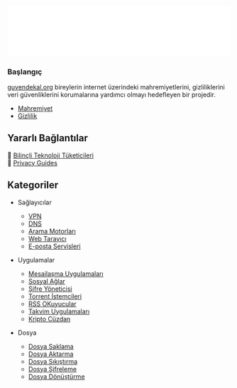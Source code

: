 [![Logo](images/logo.png)](https://guvendekal.org/#/)

### Başlangıç

[guvendekal.org](https://guvendekal.org/) bireylerin internet üzerindeki mahremiyetlerini, gizliliklerini veri güvenliklerini korumalarına yardımcı olmayı hedefleyen bir projedir.

- [Mahremiyet](https://guvendekal.org/mahremiyet)
- [Gizlilik](https://guvendekal.org/gizlilik)

## Yararlı Bağlantılar 

🔗 [Bilinçli Teknoloji Tüketicileri](https://www.privacyguides.org/en/) <br>
🔗 [Privacy Guides](https://www.privacyguides.org/en/)

## Kategoriler

* Sağlayıcılar
    * [VPN](https://guvendekal.org/vpn)
    * [DNS](https://guvendekal.org/dns)
    * [Arama Motorları](https://guvendekal.org/arama)
    * [Web Tarayıcı](https://guvendekal.org/web)
    * [E-posta Servisleri](https://guvendekal.org/posta)

* Uygulamalar
    * [Mesajlaşma Uygulamaları](https://guvendekal.org/mesaj)
    * [Sosyal Ağlar](https://guvendekal.org/sosyal)
    * [Şifre Yöneticisi](https://guvendekal.org/sifre)
    * [Torrent İstemcileri](https://guvendekal.org/torrent)
    * [RSS OKuyucular](https://guvendekal.org/rss)
    * [Takvim Uygulamaları](https://guvendekal.org/takvim)
    * [Kripto Cüzdan](https://guvendekal.org/kripto)

* Dosya
   * [Dosya Saklama](https://guvendekal.org/dosya-saklama)
   * [Dosya Aktarma](https://guvendekal.org/dosya-aktarma)
   * [Dosya Sıkıştırma](https://guvendekal.org/dosya-sikistirma)
   * [Dosya Şifreleme](https://guvendekal.org/dosya-sifreleme)
   * [Dosya Dönüştürme](https://guvendekal.org/dosya-donusturme)
